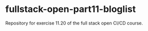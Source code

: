 # fullstack-open-part11-bloglist

Repository for exercise 11.20 of the full stack open CI/CD course.

